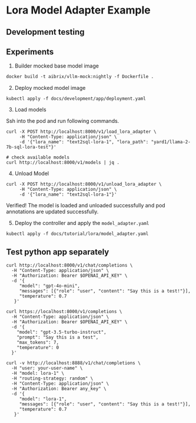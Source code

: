 # Lora Model Adapter Example 

## Development testing


## Experiments

1. Builder mocked base model image
```dockerfile
docker build -t aibrix/vllm-mock:nightly -f Dockerfile .
```

2. Deploy mocked model image
```shell
kubectl apply -f docs/development/app/deployment.yaml
```

3. Load models

Ssh into the pod and run following commands.

```
curl -X POST http://localhost:8000/v1/load_lora_adapter \
     -H "Content-Type: application/json" \
     -d '{"lora_name": "text2sql-lora-1", "lora_path": "yard1/llama-2-7b-sql-lora-test"}'
```

```
# check available models
curl http://localhost:8000/v1/models | jq .
```

4. Unload Model

```shell
curl -X POST http://localhost:8000/v1/unload_lora_adapter \
     -H "Content-Type: application/json" \
     -d '{"lora_name": "text2sql-lora-1"}'
```

Verified! The model is loaded and unloaded successfully and pod annotations are updated successfully.

5. Deploy the controller and apply the `model_adapter.yaml`

```
kubectl apply -f docs/tutorial/lora/model_adapter.yaml
```


## Test python app separately

```shell
curl http://localhost:8000/v1/chat/completions \
  -H "Content-Type: application/json" \
  -H "Authorization: Bearer $OPENAI_API_KEY" \
  -d '{
     "model": "gpt-4o-mini",
     "messages": [{"role": "user", "content": "Say this is a test!"}],
     "temperature": 0.7
   }'
```

```shell
curl https://localhost:8000/v1/completions \
  -H "Content-Type: application/json" \
  -H "Authorization: Bearer $OPENAI_API_KEY" \
  -d '{
    "model": "gpt-3.5-turbo-instruct",
    "prompt": "Say this is a test",
    "max_tokens": 7,
    "temperature": 0
  }'
```

```shell
curl -v http://localhost:8888/v1/chat/completions \
  -H "user: your-user-name" \
  -H "model: lora-1" \
  -H "routing-strategy: random" \
  -H "Content-Type: application/json" \
  -H "Authorization: Bearer any_key" \
  -d '{
     "model": "lora-1",
     "messages": [{"role": "user", "content": "Say this is a test!"}],
     "temperature": 0.7
   }'
```